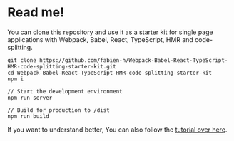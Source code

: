# Read me!

You can clone this repository and use it as a starter kit for single page applications with Webpack, Babel, React, TypeScript, HMR and code-splitting.

    git clone https://github.com/fabien-h/Webpack-Babel-React-TypeScript-HMR-code-splitting-starter-kit.git
    cd Webpack-Babel-React-TypeScript-HMR-code-splitting-starter-kit
    npm i

    // Start the development environment
    npm run server

    // Build for production to /dist
    npm run build

If you want to understand better, You can also follow the [tutorial over here](https://blog.wax-o.com/2019/08/webpack-loaders-babel-sourcemaps-react-hot-module-reload-typescript-modules-code-splitting-and-lazy-loading-full-tutorial-to-transpile-and-bundle-your-code/).
